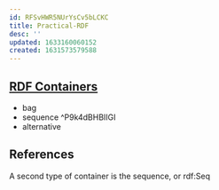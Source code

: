 ```yaml
---
id: RFSvHWR5NUrYsCv5bLCKC
title: Practical-RDF
desc: ''
updated: 1633160060152
created: 1631573579588
---
```




##  [RDF Containers](https://learning.oreilly.com/library/view/practical-rdf/0596002637/ch04.html#pracrdf-CHP-4-SECT-1.1)

- bag
- sequence ^P9k4dBHBIIGI
- alternative

## References


A second type of container is the sequence, or rdf:Seq